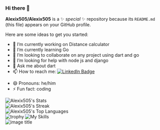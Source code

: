 ### Hi there 👋


**Alexix505/Alexix505** is a ✨ _special_ ✨ repository because its `README.md` (this file) appears on your GitHub profile.

Here are some ideas to get you started:

- 🔭 I’m currently working on Distance calculator
- 🌱 I’m currently learning Go
- 👯 I’m looking to collaborate on any project using dart and go
- 🤔 I’m looking for help with node js and django
- 💬 Ask me about dart
- 📫 How to reach me: <span>  </span> <span>  </span> <span>  </span> <span id="badges"><a href="https://www.linkedin.com/in/alexix07/">
    <img src="https://img.shields.io/badge/LinkedIn-blue?style=for-the-badge&logo=linkedin&logoColor=white" alt="LinkedIn Badge"/>
  </a></span>
  
<!--   <a href="your-youtube-URL">
    <img src="https://img.shields.io/badge/YouTube-red?style=for-the-badge&logo=youtube&logoColor=white" alt="Youtube Badge"/>
  </a>
  <a href="your-twitter-URL">
    <img src="https://img.shields.io/badge/Twitter-blue?style=for-the-badge&logo=twitter&logoColor=white" alt="Twitter Badge"/>
  </a> -->

- 😄 Pronouns: he/him
- ⚡ Fun fact: coding

![Alexix505's Stats](https://github-readme-stats.vercel.app/api?username=Alexix505&theme=gruvbox&show_icons=true&hide_border=true&count_private=true)<br>
![Alexix505's Streak](https://github-readme-streak-stats.herokuapp.com/?user=Alexix505&theme=gruvbox&hide_border=true)<br>
![Alexix505's Top Languages](https://github-readme-stats.vercel.app/api/top-langs/?username=Alexix505&theme=gruvbox&show_icons=true&hide_border=true&layout=compact)<br>
![trophy](https://github-profile-trophy.vercel.app/?username=Alexix505&theme=onedark)
![My Skills](https://skillicons.dev/icons?i=py,git,github,discord,bootstrap,arduino,dart,flutter,html,react,nodejs,firebase,css,scss,mongodb,js,graphql,c,bash,solidity,rust,go,vue,angular,redux,django,flask,vercel,postman)<br>
![image title](https://rushter.com/counter.svg)
